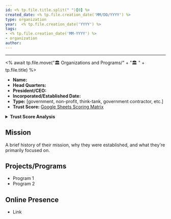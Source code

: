 ```yaml
---
id: <% tp.file.title.split(" ")[0] %>
created_date: <% tp.file.creation_date('MM/DD/YYYY') %>
type: organization
year:  <% tp.file.creation_date('YYYY') %>
tags:
- <% tp.file.creation_date('MM-YYYY') %>
- organization
author:
---
```


----
<% await tp.file.move("🏛️ Organizations and Programs/" + "🏛️ " + tp.file.title) %>

- **Name:**
- **Head Quarters:**
- **President/CEO:**
- **Incorporated/Established Date:**
- **Type:** [government, non-profit, think-tank, government contractor, etc.]
- **Trust Score:** [Google Sheets Scoring Matrix](https://docs.google.com/spreadsheets/d/1CUarxE7P1cPwgWXwJzzeWnZGm1c6Wp2Ttazdt3VPM_s/edit?usp=sharing)

<details>
<summary><b>Trust Score Analysis</b></summary>
<IMG src="https://publish-01.obsidian.md/access/1c31a6f93f82a49b0a9eb31193d6cdec/_images/" alt="Trust Score"/>
</details>

## Mission

A brief history of their mission, why they were established, and what they're primarily focused on.

## Projects/Programs

- Program 1
- Program 2

## Online Presence

- Link